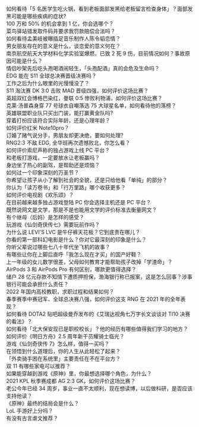 如何看待「5 名医学生吃火锅，看到老板面部发黑给老板留言检查身体」？面部发黑可能是哪些疾病的症状?  
100 万和 50% 的机会拿到 1 亿，你会选哪个？  
菜鸟驿站错发取件码并要求我罚款赔偿合法吗？  
如何看待孟美岐被曝插足音乐制作人陈令韬恋情？  
男女朋友存在的意义是什么，谈恋爱的意义何在？  
南京航空航天大学材料化学实验室爆燃，已致 2 死 9 伤，目前情况如何？事故原因可能是什么？  
情侣吵架先后吃头孢喝酒闹轻生，「头孢配酒」真的会危及生命吗？  
EDG 能在 S11 全球总决赛晋级决赛吗？  
工作之后为什么眼里的光慢慢没了？  
S11 淘汰赛 DK 3:0 击败 MAD 晋级四强，如何评价这场比赛？  
英超双红会博格巴染红，曼联 0:5 惨败利物浦，如何评价这场比赛？  
克莱·汤普森身穿 77 号球衣自嘲落选 75 大球星名单，如何看待他的落榜？  
英雄联盟职业队只买出门装，能打赢黄金队吗?  
穿着打扮应该符合实际年龄，还是心理年龄？  
如何评价红米 Note10pro？  
订婚了赌气说分手，男朋友却更决绝，要如何处理?  
RNG2:3 不敌 EDG, 全华班再次遗憾败北，你怎么看？  
如何评价索尼声称的独占游戏上线 PC 平台？  
和老板打游戏，一定要放水让老板赢吗？  
身边坐了热心的副驾，是帮助还是烦恼？  
如何过一个印象深刻的万圣节？  
你希望让孩子从小了解到社会的全貌，还是只给他看「单纯」的部分？  
你认为「读万卷书」和「行万里路」哪个收获更多？  
如何评价电视剧《欢乐颂》？  
在目前越来越多独占游戏登陆 PC 你会选择主机还是 PC 平台？  
既然说网文是文学，那是不是也能用文学的评价标准去衡量网文？  
有个继母（后妈）是怎样的感受？  
玩游戏《仙剑奇侠传七》需要玩前作吗？  
为什么说 LEVI'S LVC 是牛仔裤天花板？它到底贵在哪儿？  
你看的第一部科幻电影是什么？你对它最深刻的印象是什么？  
你听父辈说过哪些七八十年代坐飞机的故事？  
有哪些让你在上脚后直呼「我怎么现在才买」的国产好鞋？  
上一年级的女儿数学很差，父母如何教育才能帮助孩子改掉「学渣命」？  
AirPods 3 和 AirPods Pro 有何区别，哪款更值得选择？  
储户 28 亿元存款不知情下遭质押担保，渤海银行称已报案，这是怎么回事？涉事银行可能会承担什么责任？  
2022 年国内高校教职，求职过程和结果如何？  
春季赛季中赛冠军、全球总决赛八强，如何评价这支 RNG 在 2021 年的全年表现？  
如何看待 DOTA2 贴吧超级曼乔发布的《艾瑞达视角七万字长文谈谈对 TI10 决赛的看法》？  
如何看待「北大保安现已是职校校长」？他的经历有哪些值得我们学习的地方？  
如何评价《明日方舟》2.5 周年新干员耀骑士临光？  
游戏《仙剑奇侠传 7》怎么样，值得一买吗？  
在领悟到什么道理后，你的人生从此轻松了起来？  
「外卖骑手困在系统里」主要责任在不在平台方？  
双 11 有哪些家电可以推荐？  
如果能穿越到游戏《原神》里，你最想选择哪个角色，为什么？  
2021 KPL 秋季赛成都 AG 2:3  GK，如何评价这场比赛？  
老公今年已经 34 周岁，事业一直不太顺利，现在想读博，以后做科研，是否应该支持他读？  
《原神》最终的结局会是什么？  
LoL 手游好上分吗？  
有没有古言虐文推荐？  
